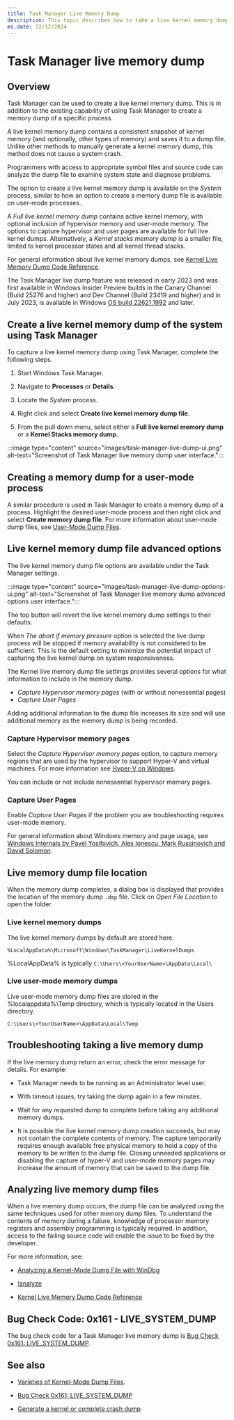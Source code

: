 ```yaml
---
title: Task Manager Live Memory Dump
description: This topic describes how to take a live kernel memory dump using task manger.
ms.date: 12/12/2024
---
```


# Task Manager live memory dump

## Overview

Task Manager can be used to create a live kernel memory dump. This is in addition to the existing capability of using Task Manager to create a memory dump of a specific process.

A live kernel memory dump contains a consistent snapshot of kernel memory (and optionally, other types of memory) and saves it to a dump file. Unlike other methods to manually generate a kernel memory dump, this method does not cause a system crash.

Programmers with access to appropriate symbol files and source code can analyze the dump file to examine system state and diagnose problems.

The option to create a live kernel memory dump is available on the *System* process, similar to how an option to create a memory dump file is available on user-mode processes.

A *Full live kernel memory dump* contains active kernel memory, with optional inclusion of hypervisor memory and user-mode memory.  The options to capture hypervisor and user pages are available for full live kernel dumps.  Alternatively, a *Kernel stacks memory dump* is a smaller file, limited to kernel processor states and all kernel thread stacks.  

For general information about live kernel memory dumps, see [Kernel Live Memory Dump Code Reference](kernel-live-dump-code-reference.md).

The Task Manager live dump feature was released in early 2023 and was first available in Windows Insider Preview builds in the Canary Channel (Build 25276 and higher) and Dev Channel (Build 23419 and higher) and in July 2023, is available in Windows [OS build 22621.1992](https://support.microsoft.com/topic/july-11-2023-kb5028185-os-build-22621-1992-605fa18f-bd49-41d8-80b1-245080e26c3d) and later.

## Create a live kernel memory dump of the system using Task Manager

To capture a live kernel memory dump using Task Manager, complete the following steps.

1. Start Windows Task Manager.

2. Navigate to **Processes** or **Details**.

3. Locate the *System* process.

4. Right click and select **Create live kernel memory dump file**.

5. From the pull down menu, select either a **Full live kernel memory dump** or a **Kernel Stacks memory dump**.

:::image type="content" source="images/task-manager-live-dump-ui.png" alt-text="Screenshot of Task Manager live memory dump user interface.":::

## Creating a memory dump for a user-mode process

A similar procedure is used in Task Manager to create a memory dump of a process. Highlight the desired user-mode process and then right click and select **Create memory dump file**. For more information about user-mode dump files, see [User-Mode Dump Files](user-mode-dump-files.md).

## Live kernel memory dump file advanced options

The live kernel memory dump file options are available under the Task Manager settings.

:::image type="content" source="images/task-manager-live-dump-options-ui.png" alt-text="Screenshot of Task Manager live memory dump advanced options user interface.":::

The top button will revert the live kernel memory dump settings to their defaults.

When *The abort if memory pressure* option is selected the live dump process will be stopped if memory availability is not considered to be sufficient. This is the default setting to minimize the potential impact of capturing the live kernel dump on system responsiveness.

The Kernel live memory dump file settings provides several options for what information to include in the memory dump.

- *Capture Hypervisor memory pages* (with or without nonessential pages)
- *Capture User Pages*

Adding additional information to the dump file increases its size and will use additional memory as the memory dump is being recorded.

### Capture Hypervisor memory pages

Select the *Capture Hypervisor memory pages* option, to capture memory regions that are used by the hypervisor to support Hyper-V and virtual machines. For more information see [Hyper-V on Windows](/virtualization/hyper-v-on-windows/).

You can include or not include nonessential hypervisor memory pages.

### Capture User Pages

Enable *Capture User Pages* if the problem you are troubleshooting requires user-mode memory.  

For general information about Windows memory and page usage, see [Windows Internals by Pavel Yosifovich, Alex Ionescu, Mark Russinovich and David Solomon](/sysinternals/resources/windows-internals).

## Live memory dump file location

When the memory dump completes, a dialog box is displayed that provides the location of the memory dump `.dmp` file. Click on *Open File Location* to open the folder.

### Live kernel memory dumps

The live kernel memory dumps by default are stored here.

`%LocalAppData%\Microsoft\Windows\TaskManager\LiveKernelDumps`

%LocalAppData% is typically `C:\Users\<YourUserName>\AppData\Local\`

### Live user-mode memory dumps

Live user-mode memory dump files are stored in the %localappdata%\Temp directory, which is typically located in the Users directory.

`C:\Users\<YourUserName>\AppData\Local\Temp`

## Troubleshooting taking a live memory dump

If the live memory dump return an error, check the error message for details. For example:

- Task Manager needs to be running as an Administrator level user.

- With timeout issues, try taking the dump again in a few minutes.

- Wait for any requested dump to complete before taking any additional memory dumps.

- It is possible the live kernel memory dump creation succeeds, but may not contain the complete contents of memory. The capture temporarily requires enough available free physical memory to hold a copy of the memory to be written to the dump file.  Closing unneeded applications or disabling the capture of hyper-V and user-mode memory pages may increase the amount of memory that can be saved to the dump file.

## Analyzing live memory dump files

When a live memory dump occurs, the dump file can be analyzed using the same techniques used for other memory dump files. To understand the contents of memory during a failure, knowledge of processor memory registers and assembly programming is typically required. In addition, access to the failing source code will enable the issue to be fixed by the developer.

For more information, see:

- [Analyzing a Kernel-Mode Dump File with WinDbg](analyzing-a-kernel-mode-dump-file-with-windbg.md)

- [!analyze](../debuggercmds/-analyze.md)

- [Kernel Live Memory Dump Code Reference](kernel-live-dump-code-reference.md)

## Bug Check Code: 0x161 - LIVE_SYSTEM_DUMP

The bug check code for a Task Manager live memory dump is [Bug Check 0x161: LIVE_SYSTEM_DUMP](bug-check-0x161--live-system-dump.md).

## See also

- [Varieties of Kernel-Mode Dump Files](varieties-of-kernel-mode-dump-files.md).

- [Bug Check 0x161: LIVE_SYSTEM_DUMP](bug-check-0x161--live-system-dump.md)
 
- [Generate a kernel or complete crash dump](/troubleshoot/windows-client/performance/generate-a-kernel-or-complete-crash-dump)
